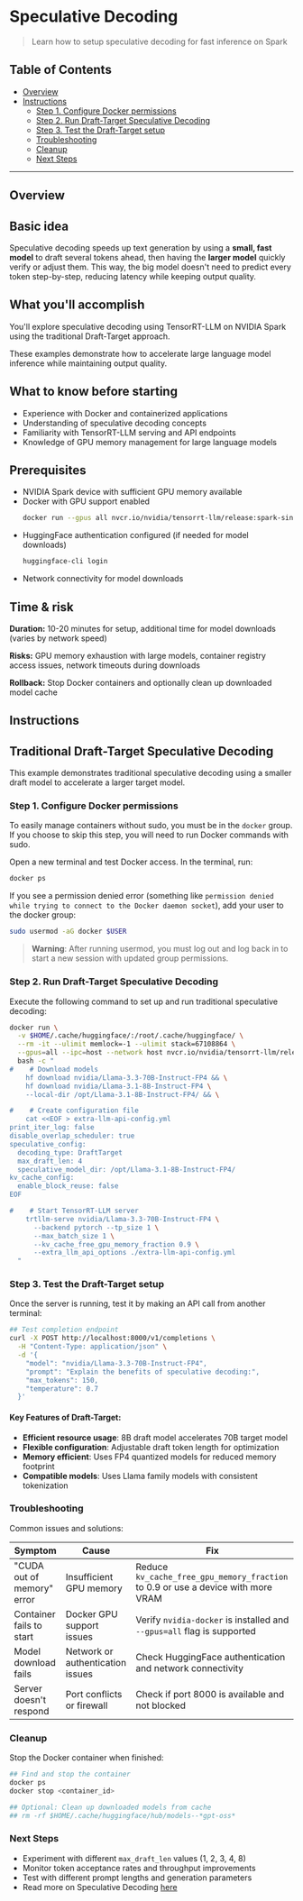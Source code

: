 # Speculative Decoding

> Learn how to setup speculative decoding for fast inference on Spark

## Table of Contents

- [Overview](#overview)
- [Instructions](#instructions)
  - [Step 1. Configure Docker permissions](#step-1-configure-docker-permissions)
  - [Step 2. Run Draft-Target Speculative Decoding](#step-2-run-draft-target-speculative-decoding)
  - [Step 3. Test the Draft-Target setup](#step-3-test-the-draft-target-setup)
  - [Troubleshooting](#troubleshooting)
  - [Cleanup](#cleanup)
  - [Next Steps](#next-steps)

---

## Overview

## Basic idea

Speculative decoding speeds up text generation by using a **small, fast model** to draft several tokens ahead, then having the **larger model** quickly verify or adjust them.
This way, the big model doesn't need to predict every token step-by-step, reducing latency while keeping output quality.

## What you'll accomplish

You'll explore speculative decoding using TensorRT-LLM on NVIDIA Spark using the traditional Draft-Target approach.

These examples demonstrate how to accelerate large language model inference while maintaining output quality.

## What to know before starting

- Experience with Docker and containerized applications
- Understanding of speculative decoding concepts
- Familiarity with TensorRT-LLM serving and API endpoints
- Knowledge of GPU memory management for large language models

## Prerequisites

- NVIDIA Spark device with sufficient GPU memory available
- Docker with GPU support enabled
  ```bash
  docker run --gpus all nvcr.io/nvidia/tensorrt-llm/release:spark-single-gpu-dev nvidia-smi
  ```
- HuggingFace authentication configured (if needed for model downloads)
  ```bash
  huggingface-cli login
  ```
- Network connectivity for model downloads


## Time & risk

**Duration:** 10-20 minutes for setup, additional time for model downloads (varies by network speed)

**Risks:** GPU memory exhaustion with large models, container registry access issues, network timeouts during downloads

**Rollback:** Stop Docker containers and optionally clean up downloaded model cache

## Instructions

## Traditional Draft-Target Speculative Decoding

This example demonstrates traditional speculative decoding using a smaller draft model to accelerate a larger target model.

### Step 1. Configure Docker permissions

To easily manage containers without sudo, you must be in the `docker` group. If you choose to skip this step, you will need to run Docker commands with sudo.

Open a new terminal and test Docker access. In the terminal, run:

```bash
docker ps
```

If you see a permission denied error (something like `permission denied while trying to connect to the Docker daemon socket`), add your user to the docker group:

```bash
sudo usermod -aG docker $USER
```

> **Warning**: After running usermod, you must log out and log back in to start a new
> session with updated group permissions.

### Step 2. Run Draft-Target Speculative Decoding

Execute the following command to set up and run traditional speculative decoding:

```bash
docker run \
  -v $HOME/.cache/huggingface/:/root/.cache/huggingface/ \
  --rm -it --ulimit memlock=-1 --ulimit stack=67108864 \
  --gpus=all --ipc=host --network host nvcr.io/nvidia/tensorrt-llm/release:spark-single-gpu-dev \
  bash -c "
#    # Download models
    hf download nvidia/Llama-3.3-70B-Instruct-FP4 && \
    hf download nvidia/Llama-3.1-8B-Instruct-FP4 \
    --local-dir /opt/Llama-3.1-8B-Instruct-FP4/ && \

#    # Create configuration file
    cat <<EOF > extra-llm-api-config.yml
print_iter_log: false
disable_overlap_scheduler: true
speculative_config:
  decoding_type: DraftTarget
  max_draft_len: 4
  speculative_model_dir: /opt/Llama-3.1-8B-Instruct-FP4/
kv_cache_config:
  enable_block_reuse: false
EOF

#    # Start TensorRT-LLM server
    trtllm-serve nvidia/Llama-3.3-70B-Instruct-FP4 \
      --backend pytorch --tp_size 1 \
      --max_batch_size 1 \
      --kv_cache_free_gpu_memory_fraction 0.9 \
      --extra_llm_api_options ./extra-llm-api-config.yml
  "
```

### Step 3. Test the Draft-Target setup

Once the server is running, test it by making an API call from another terminal:

```bash
## Test completion endpoint
curl -X POST http://localhost:8000/v1/completions \
  -H "Content-Type: application/json" \
  -d '{
    "model": "nvidia/Llama-3.3-70B-Instruct-FP4",
    "prompt": "Explain the benefits of speculative decoding:",
    "max_tokens": 150,
    "temperature": 0.7
  }'
```

#### Key Features of Draft-Target:
- **Efficient resource usage**: 8B draft model accelerates 70B target model
- **Flexible configuration**: Adjustable draft token length for optimization
- **Memory efficient**: Uses FP4 quantized models for reduced memory footprint
- **Compatible models**: Uses Llama family models with consistent tokenization

### Troubleshooting

Common issues and solutions:

| Symptom | Cause | Fix |
|---------|--------|-----|
| "CUDA out of memory" error | Insufficient GPU memory | Reduce `kv_cache_free_gpu_memory_fraction` to 0.9 or use a device with more VRAM |
| Container fails to start | Docker GPU support issues | Verify `nvidia-docker` is installed and `--gpus=all` flag is supported |
| Model download fails | Network or authentication issues | Check HuggingFace authentication and network connectivity |
| Server doesn't respond | Port conflicts or firewall | Check if port 8000 is available and not blocked |

### Cleanup

Stop the Docker container when finished:

```bash
## Find and stop the container
docker ps
docker stop <container_id>

## Optional: Clean up downloaded models from cache
## rm -rf $HOME/.cache/huggingface/hub/models--*gpt-oss*
```

### Next Steps

- Experiment with different `max_draft_len` values (1, 2, 3, 4, 8)
- Monitor token acceptance rates and throughput improvements
- Test with different prompt lengths and generation parameters
- Read more on Speculative Decoding [here](https://nvidia.github.io/TensorRT-LLM/advanced/speculative-decoding.html)
